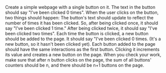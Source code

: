 Create a simple webpage with a single button on it. The text in the button should say "I've been clicked 0 times".
When the user clicks on the button, two things should happen: The button's text should update to reflect the number
of times it has been clicked. So, after being clicked once, it should say "I've been clicked 1 time." After being
clicked twice, it should say "I've been clicked two times".
Each time the button is clicked, a new button should be added to the page. It should say "I've been clicked 0 times.
(It's a new button, so it hasn't been clicked yet). Each button added to the page should have the same interactions
as the first button. Clicking it increments its value and creates a new button on the page.
When you check your work, make sure that after n button clicks on the page, the sum of all buttons' counters should
be n, and there should be n+1 buttons on the page.
 
